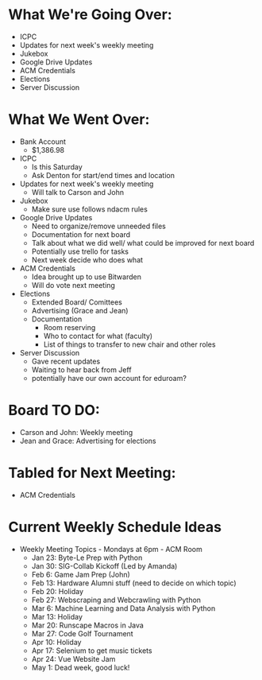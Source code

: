 # What We're Going Over:
- ICPC
- Updates for next week's weekly meeting
- Jukebox
- Google Drive Updates
- ACM Credentials
- Elections 
- Server Discussion


# What We Went Over:
- Bank Account
    - $1,386.98
- ICPC
	- Is this Saturday
	- Ask Denton for start/end times and location
- Updates for next week's weekly meeting
	- Will talk to Carson and John
- Jukebox
	- Make sure use follows ndacm rules
- Google Drive Updates
	- Need to organize/remove unneeded files
	- Documentation for next board
	- Talk about what we did well/ what could be improved for next board
	- Potentially use trello for tasks
	- Next week decide who does what
- ACM Credentials
	- Idea brought up to use Bitwarden
	- Will do vote next meeting
- Elections 
	- Extended Board/ Comittees
	- Advertising (Grace and Jean)
	- Documentation
		- Room reserving 
		- Who to contact for what (faculty)
		- List of things to transfer to new chair and other roles
- Server Discussion
	- Gave recent updates
	- Waiting to hear back from Jeff
	- potentially have our own account for eduroam?

# Board TO DO: 
- Carson and John: Weekly meeting
- Jean and Grace: Advertising for elections

# Tabled for Next Meeting:
- ACM Credentials

# Current Weekly Schedule Ideas
- Weekly Meeting Topics - Mondays at 6pm - ACM Room
    - Jan 23: Byte-Le Prep with Python
    - Jan 30: SIG-Collab Kickoff (Led by Amanda)
    - Feb 6: Game Jam Prep (John)
    - Feb 13: Hardware Alumni stuff (need to decide on which topic)
    - Feb 20: Holiday
    - Feb 27: Webscraping and Webcrawling with Python
    - Mar 6: Machine Learning and Data Analysis with Python
    - Mar 13: Holiday
    - Mar 20: Runscape Macros in Java
    - Mar 27: Code Golf Tournament
    - Apr 10: Holiday
    - Apr 17: Selenium to get music tickets
    - Apr 24: Vue Website Jam
    - May 1: Dead week, good luck!